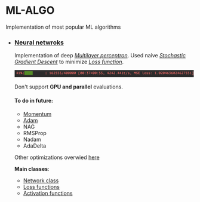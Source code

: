 # ML-ALGO
 Implementation of most popular ML algorithms
 
- ### [Neural netwroks](networks)
  Implementation of deep [*Multilayer perceptron*](https://en.wikipedia.org/wiki/Multilayer_perceptron).
  Used naive [*Stochastic Gradient Descent*](https://en.wikipedia.org/wiki/Stochastic_gradient_descent) 
  to minimize [*Loss function*](https://en.wikipedia.org/wiki/Loss_function).
  
  ![Screenshot](tests/screenshots/loss.png)

  Don't support **GPU and parallel** evaluations.

  #### To do in future: 
    - [Momentum](https://en.wikipedia.org/wiki/Momentum_(technical_analysis))
    - [Adam](https://arxiv.org/abs/1412.6980)
    - NAG
    - RMSProp
    - Nadam
    - AdaDelta

  Other optimizations overwied [here](https://towardsdatascience.com/deep-learning-optimizers-436171c9e23f)

  **Main classes**:
    - [Network class](networks/Network.py)
    - [Loss functions](networks/base/function/Loss.py)
    - [Activation functions](networks/base/function/Function.py)
